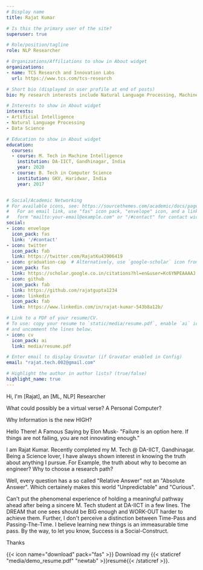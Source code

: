 ```yaml
---
# Display name
title: Rajat Kumar  

# Is this the primary user of the site?
superuser: true

# Role/position/tagline
role: NLP Researcher 

# Organizations/Affiliations to show in About widget
organizations:
- name: TCS Research and Innovation Labs
  url: https://www.tcs.com/tcs-research

# Short bio (displayed in user profile at end of posts)
bio: My research interests include Natural Language Processing, Machine Learning and Data Science.

# Interests to show in About widget
interests:
- Artificial Intelligence
- Natural Language Processing
- Data Science

# Education to show in About widget
education:
  courses:
  - course: M. Tech in Machine Intelligence
    institution: DA-IICT, Gandhinagar, India
    year: 2020
  - course: B. Tech in Computer Science 
    institution: GKV, Haridwar, India
    year: 2017


# Social/Academic Networking
# For available icons, see: https://sourcethemes.com/academic/docs/page-builder/#icons
#   For an email link, use "fas" icon pack, "envelope" icon, and a link in the
#   form "mailto:your-email@example.com" or "/#contact" for contact widget.
social:
- icon: envelope
  icon_pack: fas
  link: '/#contact'
- icon: twitter
  icon_pack: fab
  link: https://twitter.com/RajatKu43906419
- icon: graduation-cap  # Alternatively, use `google-scholar` icon from `ai` icon pack
  icon_pack: fas
  link: https://scholar.google.co.in/citations?hl=en&user=Kc6YNPEAAAAJ
- icon: github
  icon_pack: fab
  link: https://github.com/rajatgupta1234
- icon: linkedin
  icon_pack: fab
  link: https://www.linkedin.com/in/rajat-kumar-543b8a12b/

# Link to a PDF of your resume/CV.
# To use: copy your resume to `static/media/resume.pdf`, enable `ai` icons in `params.toml`, 
# and uncomment the lines below.
- icon: cv
  icon_pack: ai
  link: media/resume.pdf

# Enter email to display Gravatar (if Gravatar enabled in Config)
email: "rajat.tech.002@gmail.com"

# Highlight the author in author lists? (true/false)
highlight_name: true
---
```


Hi, I'm [Rajat], an [ML, NLP] Researcher

What could possibly be a virtual verse? A Personal Computer?

Why Information is the new HIGH?

Hello There!
A Famous Saying by Elon Musk-
"Failure is an option here. If things are not failing, you are not innovating enough."


I am Rajat Kumar. Recently completed my M. Tech @ DA-IICT, Gandhinagar. Being a Science lover, I have always shown interest in knowing the truth about anything I pursue. For Example, the truth about why to become an engineer? Why to choose a research path?

Well, every question has a so called "Relative Answer" not an "Absolute Answer". Which certainely makes this world "Unpredictable" and "Curious".

Can't put the phenomenal experience of holding a meaningful pathway ahead after being a sincere M. Tech student at DA-IICT in a few lines. The DREAM that one sees should be BIG enough and WORK-OUT harder to achieve them. Further, I don't perceive a distinction between Time-Pass and Passing-The-Time. I believe learning new things is an immeasurable time pass. By the way, to let you know, Success is a Social-Construct. 

Thanks

{{< icon name="download" pack="fas" >}} Download my {{< staticref "media/demo_resume.pdf" "newtab" >}}resumé{{< /staticref >}}.
